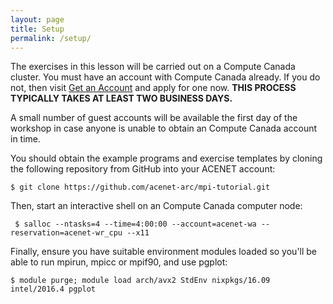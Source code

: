 ```yaml
---
layout: page
title: Setup
permalink: /setup/
---
```

The exercises in this lesson will be carried out on
a Compute Canada cluster. You must have an account with Compute Canada
already. If you do not, then visit
<a href="https://www.ace-net.ca/wiki/Get_an_Account">Get an Account</a>
and apply for one now. 
**THIS PROCESS TYPICALLY TAKES AT LEAST TWO BUSINESS DAYS.**

A small number of guest accounts will be available the first
day of the workshop in case anyone is unable to obtain an Compute Canada account
in time.

You should obtain the example programs and exercise templates by
cloning the following repository from GitHub into your ACENET account:

``` $ git clone https://github.com/acenet-arc/mpi-tutorial.git ```

Then, start an interactive shell on an Compute Canada computer node:

``` $ salloc --ntasks=4 --time=4:00:00 --account=acenet-wa --reservation=acenet-wr_cpu --x11```

Finally, ensure you have suitable environment modules loaded so you'll
be able to run mpirun, mpicc or mpif90, and use pgplot:

```$ module purge; module load arch/avx2 StdEnv nixpkgs/16.09  intel/2016.4 pgplot```

